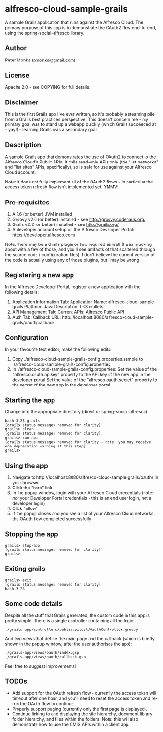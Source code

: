 alfresco-cloud-sample-grails
============================

A sample Grails application that runs against the Alfresco Cloud.  The primary purpose of this app is to demonstrate the OAuth2 flow end-to-end, using the spring-social-alfresco library.

Author
------
Peter Monks (pmonks@gmail.com)

License
-------
Apache 2.0 - see COPYING for full details.

Disclaimer
----------
This is the first Grails app I've ever written, so it's probably a steaming pile from a Grails best practices perspective.  This doesn't concern me - my primary goal was to stand up a webapp quickly (which Grails succeeded at - yay!) - learning Grails was a secondary goal.

Description
-----------
A sample Grails app that demonstrates the use of OAuth2 to connect to the Alfresco Cloud's Public APIs.  It calls read-only APIs only (the "list networks" and "list sites" APIs, specifically), so is safe for use against your Alfresco Cloud account.

Note: it does _not_ fully implement all of the OAuth2 flows - in particular the access token refresh flow isn't implemented yet.  YMMV!

Pre-requisites
--------------
1. A 1.6 (or better) JVM installed
2. Groovy v2.0 (or better) installed - see http://groovy.codehaus.org/
3. Grails v2.2 (or better) installed - see http://grails.org/
4. A developer account setup on the Alfresco Developer Portal: https://developer.alfresco.com/

Note: there may be a Grails plugin or two required as well (I was mucking about with a few of those, and you'll see artifacts of that scattered through the source code / configuration files).  I don't believe the current version of the code is actually using any of those plugins, but I may be wrong.

Registering a new app
---------------------
In the Alfresco Developer Portal, register a new application with the following details:

1. Application Information Tab:
   Application Name: alfresco-cloud-sample-grails
   Platform: Java
   Description: I <3 mullets!
2. API Management Tab:
   Current APIs: Alfresco Public API
3. Auth Tab:
   Callback URL: http://localhost:8080/alfresco-cloud-sample-grails/oauth/callback

Configuration
-------------
In your favourite text editor, make the following edits:

1. Copy ./alfresco-cloud-sample-grails-config.properties.sample to ./alfresco-cloud-sample-grails-config.properties
2. In ./alfresco-cloud-sample-grails-config.properties:
   Set the value of the "alfresco.oauth.apikey" property to the API key of the new app in the developer portal
   Set the value of the "alfresco.oauth.secret" property to the secret of the new app in the developer portal

Starting the app
----------------
Change into the appropriate directory (direct or spring-social-alfresco)

    bash-3.2$ grails
    [grails status messages removed for clarity]
    grails> clean
    [grails status messages removed for clarity]
    grails> run-app
    [grails status messages removed for clarity - note: you may receive one deprecation warning at this step]
    grails>

Using the app
-------------
1. Navigate to http://localhost:8080/alfresco-cloud-sample-grails/oauth/ in your browser
2. Click the "here" link
3. In the popup window, login with your Alfresco Cloud credentials (note: _not_ your Developer Portal credentials - this is an end user login, not a developer login)
4. Click "allow"
5. If the popup closes and you see a list of your Alfresco Cloud networks, the OAuth flow completed successfully

Stopping the app
----------------
    grails> stop-app
    [grails status messages removed for clarity]
    grails>

Exiting grails
--------------
    grails> exit
    [grails status messages removed for clarity]
    bash-3.2$

Some code details
-----------------
Despite all the stuff that Grails generated, the custom code in this app is pretty simple.  There is a single controller containing all the logic:

    ./grails-app/controllers/publicapitest/OauthController.groovy

And two views that define the main page and the callback (which is briefly shown in the popup window, after the user authorises the app):

    ./grails-app/views/oauth/index.gsp
    ./grails-app/views/oauth/callback.gsp

Feel free to suggest improvements!

TODOs
-----
* Add support for the OAuth refresh flow - currently the access token will timeout after one hour, and you'll need to reset the access token and re-run the OAuth flow to continue.
* Properly support paging (currently only the first page is displayed).
* Continue linking to and displaying the site hierarchy, document library folder hierarchy, and files within the folders.  Note: this will also demonstrate how to use the CMIS APIs within a client app.


